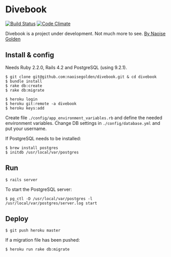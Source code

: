 # Divebook

[![Build Status](https://secure.travis-ci.org/naoisegolden/divebook.png)](http://travis-ci.org/naoisegolden/divebook) [![Code Climate](https://codeclimate.com/badge.png)](https://codeclimate.com/github/naoisegolden/divebook)

Divebook is a project under development. Not much more to see. <a href="https://plus.google.com/103700467070879436555/" rel="author">By Naoise Golden</a>

## Install & config

Needs Ruby 2.2.0, Rails 4.2 and PostgreSQL (using 9.2.1).

    $ git clone git@github.com:naoisegolden/divebook.git & cd divebook
    $ bundle install
    $ rake db:create
    $ rake db:migrate

    $ heroku login
    $ heroku git:remote -a divebook
    $ heroku keys:add

Create file `./config/app_environment_variables.rb` and define the needed environment variables. Change DB settings in `./config/database.yml` and put your username.

If PostgreSQL needs to be installed:

    $ brew install postgres
    $ initdb /usr/local/var/postgres

## Run

    $ rails server

To start the PostgreSQL server:

    $ pg_ctl -D /usr/local/var/postgres -l /usr/local/var/postgres/server.log start

## Deploy

    $ git push heroku master

If a migration file has been pushed:

    $ heroku run rake db:migrate

